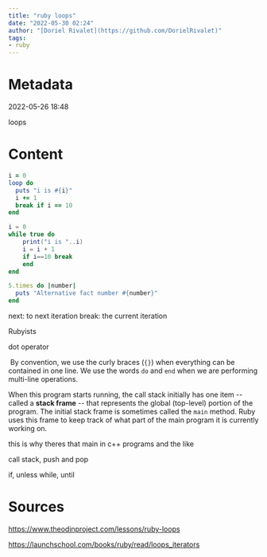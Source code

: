 ```yaml
---
title: "ruby loops"
date: "2022-05-30 02:24"
author: "[Doriel Rivalet](https://github.com/DorielRivalet)"
tags:
- ruby
---
```


# Metadata
2022-05-26 18:48

loops

# Content

```ruby
i = 0
loop do
  puts "i is #{i}"
  i += 1
  break if i == 10
end
```

```lua
i = 0
while true do
	print("i is "..i)
	i = i + 1
	if i==10 break
	end
end
```

```ruby
5.times do |number|
  puts "Alternative fact number #{number}"
end
```

next: to next iteration
break: the current iteration

Rubyists

dot operator

 By convention, we use the curly braces (`{}`) when everything can be contained in one line. We use the words `do` and `end` when we are performing multi-line operations.
 
 When this program starts running, the call stack initially has one item -- called a **stack frame** -- that represents the global (top-level) portion of the program. The initial stack frame is sometimes called the `main` method. Ruby uses this frame to keep track of what part of the main program it is currently working on.
 
 this is why theres that main in c++ programs and the like
 
call stack, push and pop

if, unless
while, until


# Sources

https://www.theodinproject.com/lessons/ruby-loops

https://launchschool.com/books/ruby/read/loops_iterators